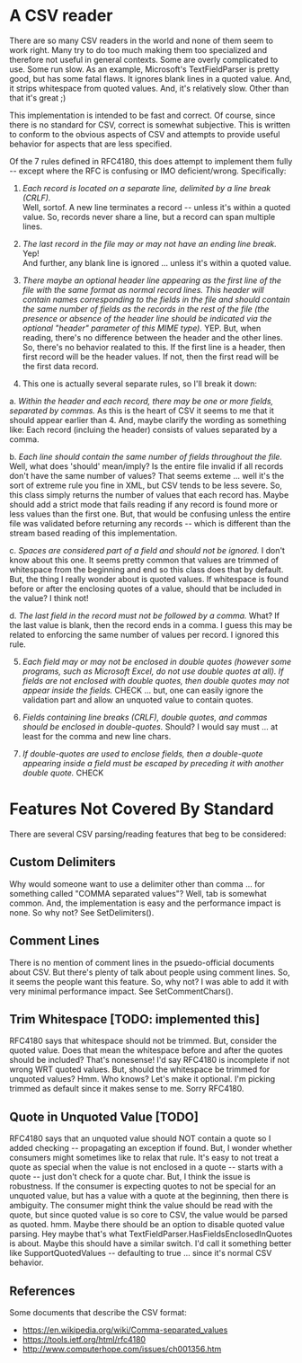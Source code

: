 # A CSV reader

There are so many CSV readers in the world and none of them seem to work right.
Many try to do too much making them too specialized and therefore not useful in general 
contexts.  Some are overly complicated to use.  Some run slow.  As an example, Microsoft's 
TextFieldParser is pretty good, but has some fatal flaws.  It ignores blank lines in a quoted
value.  And, it strips whitespace from quoted values.  And, it's relatively slow.  Other than
that it's great ;)

This implementation is intended to be fast and correct.  Of course, since there is no 
standard for CSV, correct is somewhat subjective.  This is written to conform to the 
obvious aspects of CSV and attempts to provide useful behavior for aspects that are less
specified.

Of the 7 rules defined in RFC4180, this does attempt to implement them fully -- except 
where the RFC is confusing or IMO deficient/wrong.  Specifically:

 1. *Each record is located on a separate line, delimited by a line break (CRLF).*  
 Well, sortof. A new line terminates a record -- unless it's within a quoted value. 
 So, records never share a line, but a record can span multiple lines.

 2. *The last record in the file may or may not have an ending line break.*  Yep!  
And further, any blank line is ignored ... unless it's within a quoted value.

 3. *There maybe an optional header line appearing as the first line
of the file with the same format as normal record lines.  This
header will contain names corresponding to the fields in the file
and should contain the same number of fields as the records in
the rest of the file (the presence or absence of the header line
should be indicated via the optional "header" parameter of this
MIME type).*  YEP.  But, when reading, there's no difference between 
the header and the other lines.  So, there's no behavior realated to 
this.  If the first line is a header, then first record will be the 
header values. If not, then the first read will be the first data record.

 4. This one is actually several separate rules, so I'll break it down:

 a. *Within the header and each record, there may be one or more
fields, separated by commas.*  As this is the heart of CSV it seems to me
that it should appear earlier than 4.  And, maybe clarify the wording as 
something like: Each record (incluing the header) consists of values 
separated by a comma.

 b. *Each line should contain the same number of fields throughout the file.*
Well, what does 'should' mean/imply? Is the entire file invalid if all 
records don't have the same number of values?  That seems exteme ... well 
it's the sort of extreme rule you fine in XML, but CSV tends to be less
severe.  So, this class simply returns the number of values that each record 
has.  Maybe should add a strict mode that fails reading if any record is found
more or less values than the first one.  But, that would be confusing unless
the entire file was validated before returning any records -- which is different
than the stream based reading of this implementation.

 c. *Spaces are considered part of a field and should not be ignored.*  I don't
know about this one.  It seems pretty common that values are trimmed of whitespace
from the beginning and end so this class does that by default.  But, the thing I 
really wonder about is quoted values. If whitespace is found before or after the 
enclosing quotes of a value, should that be included in the value?  I think not!

 d. *The last field in the record must not be followed by a comma.*   What?  If the
last value is blank, then the record ends in a comma.  I guess this may be related
to enforcing the same number of values per record.  I ignored this rule.

 5. *Each field may or may not be enclosed in double quotes (however
some programs, such as Microsoft Excel, do not use double quotes
at all).  If fields are not enclosed with double quotes, then
double quotes may not appear inside the fields.*  CHECK ... but, one can easily ignore
the validation part and allow an unquoted value to contain quotes.

 6. *Fields containing line breaks (CRLF), double quotes, and commas
should be enclosed in double-quotes.*  Should?  I would say must ... at least for the
comma and new line chars.

 7. *If double-quotes are used to enclose fields, then a double-quote
appearing inside a field must be escaped by preceding it with
another double quote.*  CHECK

# Features Not Covered By Standard

There are several CSV parsing/reading features that beg to be considered:

## Custom Delimiters
Why would someone want to use a delimiter other than comma ... for something called "COMMA
separated values"?  Well, tab is somewhat common.  And, the implementation is easy and the 
performance impact is none.  So why not?  See SetDelimiters().

## Comment Lines
There is no mention of comment lines in the psuedo-official documents about CSV. But there's
plenty of talk about people using comment lines.  So, it seems the people want this feature.
So, why not?  I was able to add it with very minimal performance impact.  See 
SetCommentChars().

## Trim Whitespace [TODO: implemented this]
RFC4180 says that whitespace should not be trimmed.  But, consider the quoted value.  Does
that mean the whitespace before and after the quotes should be included?  That's nonesense!
I'd say RFC4180 is incomplete if not wrong WRT quoted values.  But, should the whitespace be
trimmed for unquoted values?  Hmm.  Who knows?  Let's make it optional.  I'm picking trimmed
as default since it makes sense to me. Sorry RFC4180.

## Quote in Unquoted Value [TODO]
RFC4180 says that an unquoted value should NOT contain a quote so I added checking -- 
propagating an exception if found.  But, I wonder whether consumers might sometimes like to
relax that rule.  It's easy to not treat a quote as special when the value is not 
enclosed in a quote -- starts with a quote -- just don't check for a quote char.  But, I 
think the issue is robustness.  If the consumer is expecting quotes to not be special for 
an unquoted value, but has a value with a quote at the beginning, then there is ambiguity.
The consumer might think the value should be read with the quote, but since quoted value 
is so core to CSV, the value would be parsed as quoted.  hmm.  Maybe there should be an 
option to disable quoted value parsing.  Hey maybe that's what 
TextFieldParser.HasFieldsEnclosedInQuotes is about.  Maybe this should have a similar 
switch.  I'd call it something better like SupportQuotedValues -- defaulting to true ... 
since it's normal CSV behavior.

## References
Some documents that describe the CSV format:
 - https://en.wikipedia.org/wiki/Comma-separated_values
 - https://tools.ietf.org/html/rfc4180
 - http://www.computerhope.com/issues/ch001356.htm
